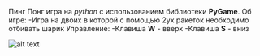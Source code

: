 Пинг Понг игра на _python_ с использованием библиотеки **PyGame**.
Об игре:
-Игра на двоих в которой с помощью 2ух ракеток необходимо отбивать шарик
Управление:
-Клавиша **W** - вверх
-Клавиша **S** - вниз

![alt text](https://img.freepik.com/free-photo/top-view-of-ping-pong-paddles-with-ball_23-2148523257.jpg?size=626&ext=jpg&ga=GA1.1.953504217.1695994423&semt=ais)
